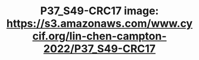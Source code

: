 ---
title: "P37_S49-CRC17
image: https://s3.amazonaws.com/www.cycif.org/lin-chen-campton-2022/P37_S49-CRC17"
layout: osd-exhibit
paper: config-orion-crc
figure: P37_S49-CRC17
---